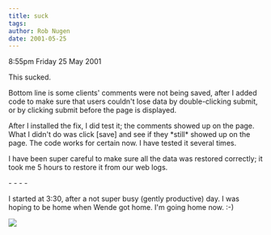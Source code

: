 ```yaml
---
title: suck
tags: 
author: Rob Nugen
date: 2001-05-25
---
```


<p class=date>8:55pm Friday 25 May 2001</p>

<p>This sucked.</p>

<p>Bottom line is some clients' comments were not
being saved, after I added code to make sure that
users couldn't lose data by double-clicking submit, or
by clicking submit before the page is displayed.</p>

<p>After I installed the fix, I did test it; the
comments showed up on the page.  What I didn't do was
click [save] and see if they *still* showed up on the
page.   The code works for certain now.  I have tested
it several times.</p>

<p>I have been super careful to make sure all the data
was restored correctly; it took me 5 hours to restore
it from our web logs.</p>

<p>- - - -</p>

<p>I started at 3:30, after a not super busy (gently
productive) day.  I was hoping to be home when Wende
got home.  I'm going home now.  :-)</p>

<p><img src="/images/rob/wL-ROB.gif"/></p>
